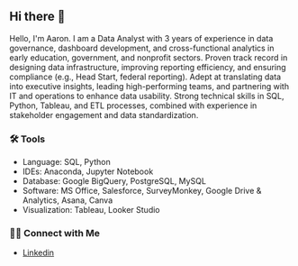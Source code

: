 ## Hi there 👋

Hello, I'm Aaron. I am a Data Analyst with 3 years of experience in data governance, dashboard development, and cross-functional analytics in early education, government, and nonprofit sectors. Proven track record in designing data infrastructure, improving reporting efficiency, and ensuring compliance (e.g., Head Start, federal reporting). Adept at translating data into executive insights, leading high-performing teams, and partnering with IT and operations to enhance data usability. Strong technical skills in SQL, Python, Tableau, and ETL processes, combined with experience in stakeholder engagement and data standardization.

### 🛠️ Tools
- Language: SQL, Python
- IDEs: Anaconda, Jupyter Notebook
- Database: Google BigQuery, PostgreSQL, MySQL
- Software: MS Office, Salesforce, SurveyMonkey, Google Drive & Analytics, Asana, Canva
- Visualization: Tableau, Looker Studio

### 👋🏻 Connect with Me
- [Linkedin](https://www.linkedin.com/in/saaronmorrison/)
